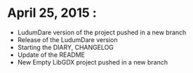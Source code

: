 # April 25, 2015 :
* LudumDare version of the project pushed in a new branch
* Release of the LudumDare version
* Starting the DIARY, CHANGELOG
* Update of the README
* New Empty LibGDX project pushed in a new branch
